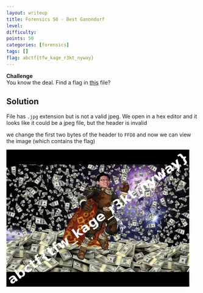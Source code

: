 ```yaml
---
layout: writeup
title: Forensics 50 - Best Ganondorf
level:
difficulty:
points: 50
categories: [forensics]
tags: []
flag: abctf{tfw_kage_r3kt_nyway}
---
```

**Challenge**   
You know the deal. Find a flag in [this](writeupfiles/ezmonay.jpg) file?

## Solution

File has `.jpg` extension but is not a valid jpeg. We open in a hex
editor and it looks like it could be a jpeg file, but the header is
invalid

we change the first two bytes of the header to `FFD8` and now we can
view the image (which contains the flag)

![](writeupfiles/ezmonay_fixed.jpg)